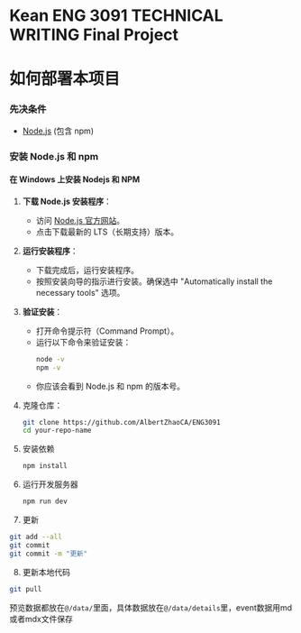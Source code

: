 # Kean ENG 3091 TECHNICAL WRITING Final Project

# 如何部署本项目

### 先决条件

- [Node.js](https://nodejs.org/) (包含 npm)

### 安装 Node.js 和 npm

#### 在 Windows 上安装 Nodejs 和 NPM

1. **下载 Node.js 安装程序**：

   - 访问 [Node.js 官方网站](https://nodejs.org/)。
   - 点击下载最新的 LTS（长期支持）版本。

2. **运行安装程序**：

   - 下载完成后，运行安装程序。
   - 按照安装向导的指示进行安装。确保选中 "Automatically install the necessary tools" 选项。

3. **验证安装**：

   - 打开命令提示符（Command Prompt）。
   - 运行以下命令来验证安装：
     ```bash
     node -v
     npm -v
     ```
   - 你应该会看到 Node.js 和 npm 的版本号。

4. 克隆仓库：

   ```bash
   git clone https://github.com/AlbertZhaoCA/ENG3091
   cd your-repo-name
   ```

5. 安装依赖

   ```bash
   npm install
   ```

6. 运行开发服务器

   ```bash
   npm run dev
   ```

7. 更新

```bash
git add --all
git commit
git commit -m "更新"
```

8. 更新本地代码

```bash
git pull
```

预览数据都放在`@/data/`里面，具体数据放在`@/data/details`里，event数据用md或者mdx文件保存
